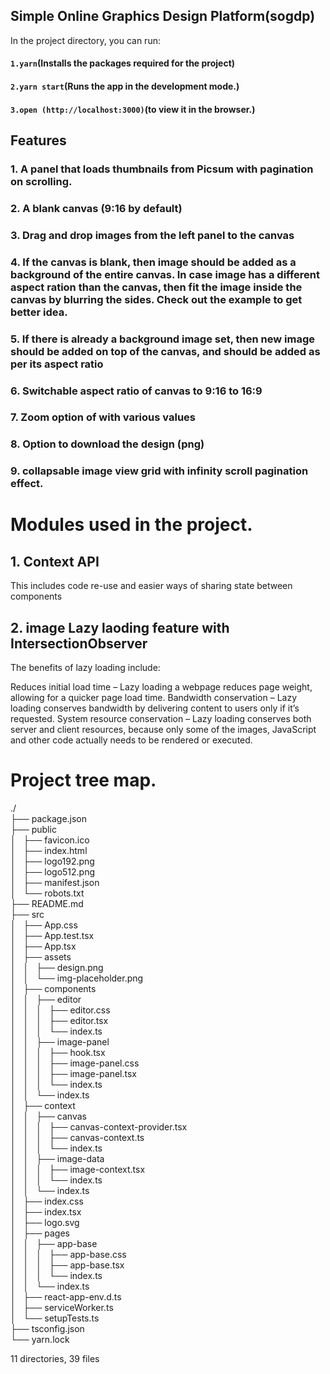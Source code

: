 ## Simple Online Graphics Design Platform(sogdp)
In the project directory, you can run:
#### `1.yarn`(Installs the packages required for the project)
#### `2.yarn start`(Runs the app in the development mode.)
#### `3.open (http://localhost:3000)`(to view it in the browser.)



## Features
### 1. A panel that loads thumbnails from Picsum with pagination on scrolling.
### 2. A blank canvas (9:16 by default)
### 3. Drag and drop images from the left panel to the canvas
### 4. If the canvas is blank, then image should be added as a background of the entire canvas. In case image has a different aspect ration than the canvas, then fit the image inside the canvas by blurring the sides. Check out the example to get better idea.
### 5. If there is already a background image set, then new image should be added on top of the canvas, and should be added as per its aspect ratio
### 6. Switchable aspect ratio of canvas to 9:16 to 16:9
### 7. Zoom option of with various values
### 8. Option to download the design (png) 
### 9. collapsable image view grid with infinity scroll pagination effect.


# Modules used in the project.

## 1. Context API
This includes code re-use and easier ways of sharing state between components

## 2. image Lazy laoding feature with IntersectionObserver
The benefits of lazy loading include:

Reduces initial load time – Lazy loading a webpage reduces page weight, allowing for a quicker page load time.
Bandwidth conservation – Lazy loading conserves bandwidth by delivering content to users only if it’s requested.
System resource conservation – Lazy loading conserves both server and client resources, because only some of the images, JavaScript and other code actually needs to be rendered or executed.

# Project tree map.
./  
├── package.json  
├── public  
│   ├── favicon.ico  
│   ├── index.html  
│   ├── logo192.png  
│   ├── logo512.png  
│   ├── manifest.json  
│   └── robots.txt  
├── README.md  
├── src  
│   ├── App.css  
│   ├── App.test.tsx  
│   ├── App.tsx  
│   ├── assets  
│   │   ├── design.png  
│   │   └── img-placeholder.png  
│   ├── components  
│   │   ├── editor  
│   │   │   ├── editor.css  
│   │   │   ├── editor.tsx  
│   │   │   └── index.ts  
│   │   ├── image-panel  
│   │   │   ├── hook.tsx  
│   │   │   ├── image-panel.css  
│   │   │   ├── image-panel.tsx  
│   │   │   └── index.ts  
│   │   └── index.ts  
│   ├── context  
│   │   ├── canvas  
│   │   │   ├── canvas-context-provider.tsx  
│   │   │   ├── canvas-context.ts  
│   │   │   └── index.ts  
│   │   ├── image-data  
│   │   │   ├── image-context.tsx  
│   │   │   └── index.ts  
│   │   └── index.ts  
│   ├── index.css  
│   ├── index.tsx  
│   ├── logo.svg  
│   ├── pages  
│   │   ├── app-base  
│   │   │   ├── app-base.css  
│   │   │   ├── app-base.tsx  
│   │   │   └── index.ts  
│   │   └── index.ts  
│   ├── react-app-env.d.ts  
│   ├── serviceWorker.ts  
│   └── setupTests.ts  
├── tsconfig.json  
└── yarn.lock  
  
11 directories, 39 files  
